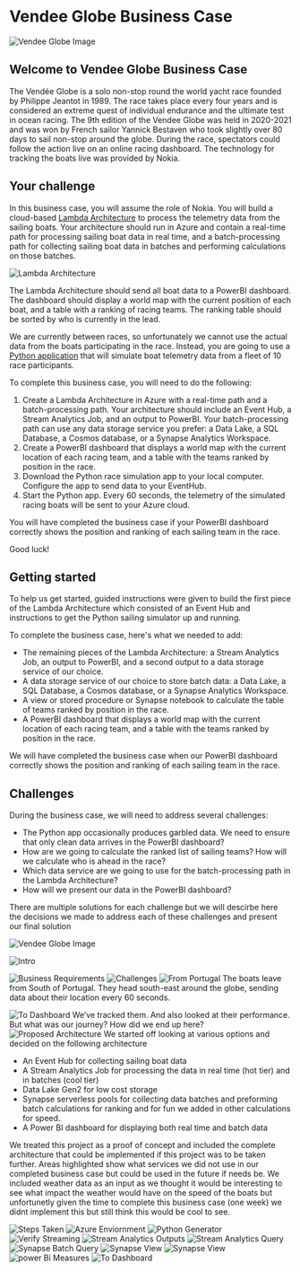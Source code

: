 # Vendee Globe Business Case

![Vendee Globe Image](https://github.com/GrainneKennedy/VendeeGlobeBusinessCase/blob/main/Intro2.png?raw=true)

## Welcome to Vendee Globe Business Case

The Vendée Globe is a solo non-stop round the world yacht
race founded by Philippe Jeantot in 1989. The race takes place
every four years and is considered an extreme quest of
individual endurance and the ultimate test in ocean racing.
The 9th edition of the Vendee Globe was held in 2020-2021
and was won by French sailor Yannick Bestaven who took
slightly over 80 days to sail non-stop around the globe.
During the race, spectators could follow the action live on an
online racing dashboard. The technology for tracking the boats
live was provided by Nokia.

## Your challenge

In this business case, you will assume the role of Nokia. You will build a cloud-based [Lambda Architecture](https://en.wikipedia.org/wiki/Lambda_architecture) to process the telemetry data from the sailing boats. Your architecture should run in Azure and contain a real-time path for processing sailing boat data in real time, and a batch-processing path for collecting sailing boat data in batches and performing calculations on those batches. 

![Lambda Architecture](https://github.com/GrainneKennedy/VendeeGlobeBusinessCase/blob/main/lambda_architecture.png?raw=true)

The Lambda Architecture should send all boat data to a PowerBI dashboard. The dashboard should display a world map with the current position of each boat, and a table with a ranking of racing teams. The ranking table should be sorted by who is currently in the lead. 

We are currently between races, so unfortunately we cannot use the actual data from the boats participating in the race. Instead, you are going to use a [Python application](./race_simulator.py) that will simulate boat telemetry data from a fleet of 10 race participants. 

To complete this business case, you will need to do the following:

1. Create a Lambda Architecture in Azure with a real-time path and a batch-processing path. Your architecture should include an Event Hub, a Stream Analytics Job, and an output to PowerBI. Your batch-processing path can use any data storage service you prefer: a Data Lake, a SQL Database, a Cosmos database, or a Synapse Analytics Workspace.
2. Create a PowerBI dashboard that displays a world map with the current location of each racing team, and a table with the teams ranked by position in the race.
3. Download the Python race simulation app to your local computer. Configure the app to send data to your EventHub.
4. Start the Python app. Every 60 seconds, the telemetry of the simulated racing boats will be sent to your Azure cloud.

You will have completed the business case if your PowerBI dashboard correctly shows the position and ranking of each sailing team in the race.

Good luck!

## Getting started

To help us get started, guided instructions were given to build the first piece of the Lambda Architecture which consisted of an Event Hub and instructions to get the Python sailing simulator up and running. 

To complete the business case, here's what we needed to add:

* The remaining pieces of the Lambda Architecture: a Stream Analytics Job, an output to PowerBI, and a second output to a data storage service of our choice.
* A data storage service of our choice to store batch data: a Data Lake, a SQL Database, a Cosmos database, or a Synapse Analytics Workspace.
* A view or stored procedure or Synapse notebook to calculate the table of teams ranked by position in the race.
* A PowerBI dashboard that displays a world map with the current location of each racing team, and a table with the teams ranked by position in the race.

We will have completed the business case when our PowerBI dashboard correctly shows the position and ranking of each sailing team in the race. 

## Challenges

During the business case, we will need to address several challenges:

* The Python app occasionally produces garbled data. We need to ensure that only clean data arrives in the PowerBI dashboard? 
* How are we going to calculate the ranked list of sailing teams? How will we calculate who is ahead in the race?
* Which data service are we going to use for the batch-processing path in the Lambda Architecture?
* How will we present our data in the PowerBI dashboard?

There are multiple solutions for each challenge but we will descirbe here the decisions we made to address each of these challenges and present our final solution

![Vendee Globe Image](https://github.com/GrainneKennedy/VendeeGlobeBusinessCase/blob/main/Intro2.png?raw=true)
 
![Intro](https://github.com/GrainneKennedy/VendeeGlobeBusinessCase/blob/main/intro.png?raw=true)

![Business Requirements](https://github.com/GrainneKennedy/VendeeGlobeBusinessCase/blob/main/requirements.png?raw=true)
![Challenges](https://github.com/GrainneKennedy/VendeeGlobeBusinessCase/blob/main/Challenges.png?raw=true)
![From Portugal](https://github.com/GrainneKennedy/VendeeGlobeBusinessCase/blob/main/from_portugal.png?raw=true)
The boats leave from South of Portugal. They head south-east around the globe, sending data about their location every 60 seconds. 


![To Dashboard](https://github.com/GrainneKennedy/VendeeGlobeBusinessCase/blob/main/dashboard.png?raw=true)
We’ve tracked them. And also looked at their performance. But what was our journey? How did we end up here? 
![Proposed Architecture](https://github.com/GrainneKennedy/VendeeGlobeBusinessCase/blob/main/architecture.png?raw=true)
We started off looking at various options and decided on the following architecture

* An Event Hub for collecting sailing boat data
* A Stream Analytics Job for processing the data in real time (hot tier) and in batches (cool tier)
* Data Lake Gen2 for low cost storage
* Synapse serverless pools for collecting data batches and preforming batch calculations for ranking and for fun we added in other calculations for speed.
* A Power BI dashboard for displaying both real time and batch data

We treated this project as a proof of concept and included the complete architecture that could be implemented if this project was to be taken further. Areas highlighted show what services we did not use in our completed business case but could be used in the future if needs be. We included weather data as an input as we thought it would be interesting to see what impact the weather would have on the speed of the boats but unfortunetly given the time to complete this business case (one week) we didnt implement this but still think this would be cool to see.

![Steps Taken](https://github.com/GrainneKennedy/VendeeGlobeBusinessCase/blob/main/steps.png?raw=true)
![Azure Enviornment](https://github.com/GrainneKennedy/VendeeGlobeBusinessCase/blob/main/environment.png?raw=true)
![Python Generator](https://github.com/GrainneKennedy/VendeeGlobeBusinessCase/blob/main/generator.png?raw=true)
![Verify Streaming](https://github.com/GrainneKennedy/VendeeGlobeBusinessCase/blob/main/eventhub.png?raw=true)
![Stream Analytics Outputs](https://github.com/GrainneKennedy/VendeeGlobeBusinessCase/blob/main/outputs.png?raw=true)
![Stream Analytics Query](https://github.com/GrainneKennedy/VendeeGlobeBusinessCase/blob/main/queryoutputs.png?raw=true)
![Synapse Batch Query](https://github.com/GrainneKennedy/VendeeGlobeBusinessCase/blob/main/batch.png?raw=true)
![Synapse View](https://github.com/GrainneKennedy/VendeeGlobeBusinessCase/blob/main/stats.png?raw=true)
![Synapse View](https://github.com/GrainneKennedy/VendeeGlobeBusinessCase/blob/main/rank.png?raw=true)
![power Bi Measures](https://github.com/GrainneKennedy/VendeeGlobeBusinessCase/blob/main/measures.png?raw=true)
![To Dashboard](https://github.com/GrainneKennedy/VendeeGlobeBusinessCase/blob/main/dashboardend.png?raw=true)

